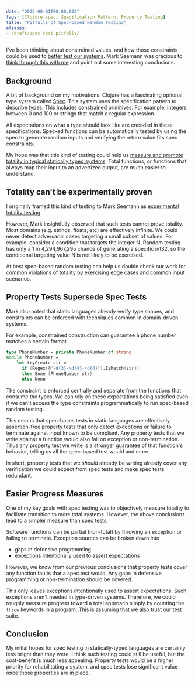 ```yaml
---
date: "2022-08-01T00:00:00Z"
tags: [Clojure.spec, Specification Pattern, Property Testing]
title: "Pitfalls of Spec-based Random Testing"
aliases:
- /draft/spec-test-pitfalls/
---
```


I've been thinking about constrained values, and how those constraints could be used to [better test our systems](../posts/2022-06-03-Improved-completeness-automatic-random-testing.md). Mark Seemann was gracious to [think through this with me](https://blog.ploeh.dk/2015/05/07/functional-design-is-intrinsically-testable/#2c0403d1e69d43a496ee04c16bea282c) and point out some interesting conclusions.
<!--more-->

## Background

A bit of background on my motivations. Clojure has a fascinating optional type system called [Spec](https://clojure.org/guides/spec). This system uses the specification pattern to describe types. This includes constrained primitives. For example, integers between 0 and 100 or strings that match a regular expression. 

All expectations on what a type should look like are encoded in these specifications. Spec-ed functions can be automatically tested by using the spec to generate random inputs and verifying the return value fits spec constraints.

My hope was that this kind of testing could help us [measure and promote totality in typical statically typed systems](../posts/2022-06-03-Improved-completeness-automatic-random-testing.md). Total functions, or functions that always map their input to an advertized output, are much easier to understand.

## Totality can't be experimentally proven
I originally framed this kind of testing to Mark Seemann as [experimental totality testing](https://blog.ploeh.dk/2015/05/07/functional-design-is-intrinsically-testable/#2c0403d1e69d43a496ee04c16bea282c).

However, Mark insightfully observed that such tests cannot prove totality. Most domains (e.g. strings, floats, etc) are effectively infinite. We could never detect adversarial cases targeting a small subset of values. For example, consider a condition that targets the integer N. Random testing has only a 1 in 4,294,967,295 chance of generating a specific int32, so the conditional targeting value N is not likely to be exercised.

At best spec-based random testing can help us double check our work for common violations of totality by exercising edge cases and common input scenarios.

## Property Tests Supersede Spec Tests

Mark also noted that static languages already verify type shapes, and constraints can be enforced with techniques common in domain-driven systems. 

For example, constrained construction can guarantee a phone number matches a certain format
```fsharp
type PhoneNumber = private PhoneNumber of string
module PhoneNumber = 
    let tryCreate str =
      if (Regex(@"\d{3}-\d{4}-\d{4}").IsMatch(str))
      then Some (PhoneNumber str)
      else None 
```

The constraint is enforced centrally and separate from the functions that consume the types. We can rely on these expectations being satisfied even if we can't access the type constraints programmatically to run spec-based random testing.

This means that spec-bases tests in static languages are effectively assertion-free property tests that only detect exceptions or failure to terminate against input known to be compliant. Any property tests that we write against a function would also fail on exception or non-termination. Thus any property test we write is a stronger guarantee of that function's behavior, telling us all the spec-based test would and more.

In short, property tests that we *should* already be writing already cover any verification we could expect from spec tests and make spec tests redundant.
 

## Easier Progress Measures

One of my key goals with spec testing was to objectively measure totality to facilitate transition to more total systems. However, the above conclusions lead to a simpler measure than spec tests.

Software functions can be partial (non-total) by throwing an exception or failing to terminate. Exception sources can be broken down into
- gaps in defensive programming
- exceptions intentionally used to assert expectations

However, we know from our previous conclusions that property tests cover any function faults that a spec test would. Any gaps in defensive programming or non-termination should be covered.

This only leaves exceptions intentionally used to assert expectations. Such exceptions aren't needed in type-driven systems. Therefore, we could roughly measure progress toward a total approach simply by counting the `throw` keywords in a program. This is assuming that we also trust our test suite.


## Conclusion

My initial hopes for spec testing in statically-typed languages are certainly less bright than they were. I think such testing could still be useful, but the cost-benefit is much less appealing. Property tests would be a higher priority for rehabilitating a system, and spec tests lose significant value once those properties are in place.

